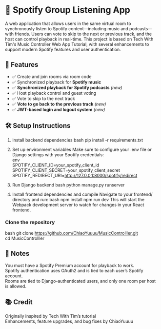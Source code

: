 # 🎵 Spotify Group Listening App
A web application that allows users in the same virtual room to synchronously listen to Spotify content—including music and podcasts—with friends. 
Users can vote to skip to the next or previous track, and the host can control playback in real-time.
This project is based on Tech With Tim's Music Controller Web App Tutorial, with several enhancements to support modern Spotify features and user authentication.

## 🚀 Features
- ✅ Create and join rooms via room code
- ✅ Synchronized playback for **Spotify music**  
- ✅ **Synchronized playback for Spotify podcasts** *(new)*
- ✅ Host playback control and guest voting
- ✅ Vote to skip to the next track
- ✅ **Vote to go back to the previous track** *(new)*  
- ✅ **JWT-based login and logout system** *(new)*

## 🛠️ Setup Instructions
1. Install backend dependencies
bash
pip install -r requirements.txt

2. Set up environment variables
Make sure to configure your .env file or Django settings with your Spotify credentials:  
env  
SPOTIFY_CLIENT_ID=your_spotify_client_id  
SPOTIFY_CLIENT_SECRET=your_spotify_client_secret  
SPOTIFY_REDIRECT_URI=http://127.0.0.1:8000/spotify/redirect

3. Run Django backend
bash
python manage.py runserver

4. Install frontend dependencies and compile
Navigate to your frontend/ directory and run:
bash
npm install
npm run dev
This will start the Webpack development server to watch for changes in your React frontend.

### Clone the repository
bash
git clone https://github.com/ChiaoYuuuu/MusicControlller.git  
cd MusicControlller

## 📌 Notes
You must have a Spotify Premium account for playback to work.  
Spotify authentication uses OAuth2 and is tied to each user’s Spotify account.  
Rooms are tied to Django-authenticated users, and only one room per host is allowed.  

## 📚 Credit
Originally inspired by Tech With Tim’s tutorial  
Enhancements, feature upgrades, and bug fixes by ChiaoYuuuu  
